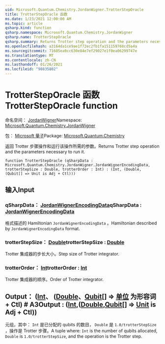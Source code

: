```yaml
---
uid: Microsoft.Quantum.Chemistry.JordanWigner.TrotterStepOracle
title: TrotterStepOracle 函数
ms.date: 1/23/2021 12:00:00 AM
ms.topic: article
qsharp.kind: function
qsharp.namespace: Microsoft.Quantum.Chemistry.JordanWigner
qsharp.name: TrotterStepOracle
qsharp.summary: Returns Trotter step operation and the parameters necessary to run it.
ms.openlocfilehash: a3164da1ce9ae1f72ec2fb1fa151159768cd5a4a
ms.sourcegitcommit: 71605ea9cc630e84e7ef29027e1f0ea06299747e
ms.translationtype: MT
ms.contentlocale: zh-CN
ms.lasthandoff: 01/26/2021
ms.locfileid: "98835802"
---
```

# <a name="trottersteporacle-function"></a><span data-ttu-id="c1f07-102">TrotterStepOracle 函数</span><span class="sxs-lookup"><span data-stu-id="c1f07-102">TrotterStepOracle function</span></span>

<span data-ttu-id="c1f07-103">命名空间： [JordanWigner](xref:Microsoft.Quantum.Chemistry.JordanWigner)</span><span class="sxs-lookup"><span data-stu-id="c1f07-103">Namespace: [Microsoft.Quantum.Chemistry.JordanWigner](xref:Microsoft.Quantum.Chemistry.JordanWigner)</span></span>

<span data-ttu-id="c1f07-104">包： [Microsoft 量子](https://nuget.org/packages/Microsoft.Quantum.Chemistry)</span><span class="sxs-lookup"><span data-stu-id="c1f07-104">Package: [Microsoft.Quantum.Chemistry](https://nuget.org/packages/Microsoft.Quantum.Chemistry)</span></span>


<span data-ttu-id="c1f07-105">返回 Trotter 步骤操作和运行该操作所需的参数。</span><span class="sxs-lookup"><span data-stu-id="c1f07-105">Returns Trotter step operation and the parameters necessary to run it.</span></span>

```qsharp
function TrotterStepOracle (qSharpData : Microsoft.Quantum.Chemistry.JordanWigner.JordanWignerEncodingData, trotterStepSize : Double, trotterOrder : Int) : (Int, (Double, (Qubit[] => Unit is Adj + Ctl)))
```


## <a name="input"></a><span data-ttu-id="c1f07-106">输入</span><span class="sxs-lookup"><span data-stu-id="c1f07-106">Input</span></span>

### <a name="qsharpdata--jordanwignerencodingdata"></a><span data-ttu-id="c1f07-107">qSharpData： [JordanWignerEncodingData](xref:Microsoft.Quantum.Chemistry.JordanWigner.JordanWignerEncodingData)</span><span class="sxs-lookup"><span data-stu-id="c1f07-107">qSharpData : [JordanWignerEncodingData](xref:Microsoft.Quantum.Chemistry.JordanWigner.JordanWignerEncodingData)</span></span>

<span data-ttu-id="c1f07-108">格式描述的 Hamiltonian `JordanWignerEncodingData` 。</span><span class="sxs-lookup"><span data-stu-id="c1f07-108">Hamiltonian described by `JordanWignerEncodingData` format.</span></span>


### <a name="trotterstepsize--double"></a><span data-ttu-id="c1f07-109">trotterStepSize： [Double](xref:microsoft.quantum.lang-ref.double)</span><span class="sxs-lookup"><span data-stu-id="c1f07-109">trotterStepSize : [Double](xref:microsoft.quantum.lang-ref.double)</span></span>

<span data-ttu-id="c1f07-110">Trotter 集成器的步长大小。</span><span class="sxs-lookup"><span data-stu-id="c1f07-110">Step size of Trotter integrator.</span></span>


### <a name="trotterorder--int"></a><span data-ttu-id="c1f07-111">trotterOrder： [Int](xref:microsoft.quantum.lang-ref.int)</span><span class="sxs-lookup"><span data-stu-id="c1f07-111">trotterOrder : [Int](xref:microsoft.quantum.lang-ref.int)</span></span>

<span data-ttu-id="c1f07-112">Trotter 集成器的顺序。</span><span class="sxs-lookup"><span data-stu-id="c1f07-112">Order of Trotter integrator.</span></span>



## <a name="output--intdoublequbit--unit--is-adj--ctl"></a><span data-ttu-id="c1f07-113">Output： ([Int](xref:microsoft.quantum.lang-ref.int)、 ([Double](xref:microsoft.quantum.lang-ref.double)、[Qubit](xref:microsoft.quantum.lang-ref.qubit)[] => [单位](xref:microsoft.quantum.lang-ref.unit)  为形容词 + Ctl) # A3</span><span class="sxs-lookup"><span data-stu-id="c1f07-113">Output : ([Int](xref:microsoft.quantum.lang-ref.int),([Double](xref:microsoft.quantum.lang-ref.double),[Qubit](xref:microsoft.quantum.lang-ref.qubit)[] => [Unit](xref:microsoft.quantum.lang-ref.unit)  is Adj + Ctl))</span></span>

<span data-ttu-id="c1f07-114">元组，其中： `Int` 是已分配的 qubits 的数目， `Double` 是 `1.0/trotterStepSize` ，操作是 Trotter 步骤。</span><span class="sxs-lookup"><span data-stu-id="c1f07-114">A tuple where: `Int` is the number of qubits allocated, `Double` is `1.0/trotterStepSize`, and the operation is the Trotter step.</span></span>